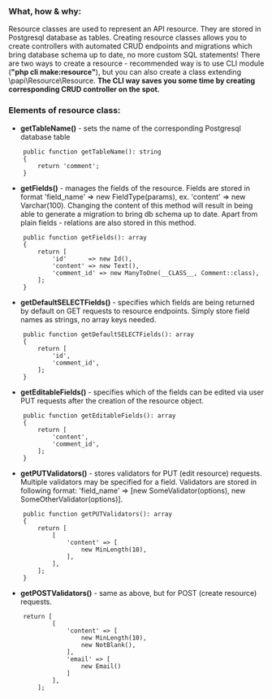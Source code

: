 ### What, how & why:
Resource classes are used to represent an API resource. They are stored in Postgresql database as tables. Creating resource classes allows you to create controllers with automated CRUD endpoints and migrations which bring database schema up to date, no more custom SQL statements!
There are two ways to create a resource - recommended way is to use CLI module (**"php cli make:resource"**), but you can also create a class extending \papi\Resource\Resource. **The CLI way saves you some time by creating corresponding CRUD controller on the spot.**

### Elements of resource class:
* **getTableName()** - sets the name of the corresponding Postgresql database table
```
    public function getTableName(): string
    {
        return 'comment';
    }
```
* **getFields()** - manages the fields of the resource. Fields are stored in format 'field_name' => new FieldType(params), ex. 'content' => new Varchar(100). Changing the content of this method will result in being able to generate a migration to bring db schema up to date. Apart from plain fields - relations are also stored in this method.
```
    public function getFields(): array
    {
        return [
            'id'      => new Id(),
            'content' => new Text(),
            'comment_id' => new ManyToOne(__CLASS__, Comment::class),
        ];
    }
```
* **getDefaultSELECTFields()** - specifies which fields are being returned by default on GET requests to resource endpoints. Simply store field names as strings, no array keys needed.
```
    public function getDefaultSELECTFields(): array
    {
        return [
            'id',
            'comment_id',
        ];
    }
```
* **getEditableFields()** - specifies which of the fields can be edited via user PUT requests after the creation of the resource object.
```
    public function getEditableFields(): array
    {
        return [
            'content',
            'comment_id',
        ];
    }
```
* **getPUTValidators()** - stores validators for PUT (edit resource) requests. Multiple validators may be specified for a field. Validators are stored in following format: 'field_name' => [new SomeValidator(options), new SomeOtherValidator(options)].
```
    public function getPUTValidators(): array
    {
        return [
            [
                'content' => [
                    new MinLength(10),
                ],
            ],
        ];
    }
```
* **getPOSTValidators()** - same as above, but for POST (create resource) requests.
```
    return [
            [
                'content' => [
                    new MinLength(10),
                    new NotBlank(),
                ],
                'email' => [
                    new Email()
                ]
            ],
        ];
```